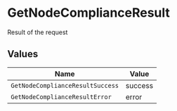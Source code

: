 # GetNodeComplianceResult

Result of the request


## Values

| Name                             | Value                            |
| -------------------------------- | -------------------------------- |
| `GetNodeComplianceResultSuccess` | success                          |
| `GetNodeComplianceResultError`   | error                            |